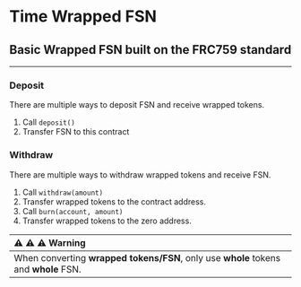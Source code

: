 # Time Wrapped FSN

## Basic Wrapped FSN built on the FRC759 standard

---

### Deposit

There are multiple ways to deposit FSN and receive wrapped tokens.

1. Call ```deposit()```
2. Transfer FSN to this contract

### Withdraw

There are multiple ways to withdraw wrapped tokens and receive FSN.

1. Call ```withdraw(amount)```
2. Transfer wrapped tokens to the contract address.
3. Call ```burn(account, amount)```
4. Transfer wrapped tokens to the zero address.

| :warning: :warning: :warning: **Warning** |
| :--- |
| When converting **wrapped tokens/FSN**, only use **whole** tokens and **whole** FSN. |
